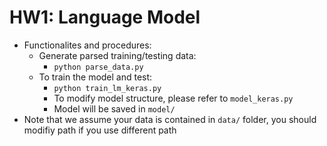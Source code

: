# HW1: Language Model
- Functionalites and procedures:
	- Generate parsed training/testing data:
		- `python parse_data.py`
	- To train the model and test:
		- `python train_lm_keras.py`
		- To modify model structure, please refer to `model_keras.py`
    	- Model will be saved in `model/`
 - Note that we assume your data is contained in `data/` folder, you should modifiy path if you use different path